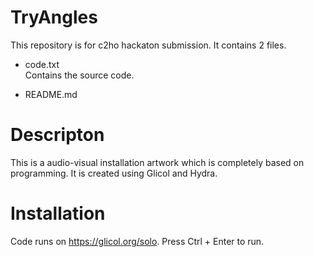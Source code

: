 # TryAngles

This repository is for c2ho hackaton submission.
It contains 2 files.
- code.txt  
Contains the source code.  
  
- README.md

# Descripton
This is a audio-visual installation artwork which is completely based on programming. It is created using Glicol and Hydra.
  

# Installation
Code runs on https://glicol.org/solo. Press Ctrl + Enter to run.
